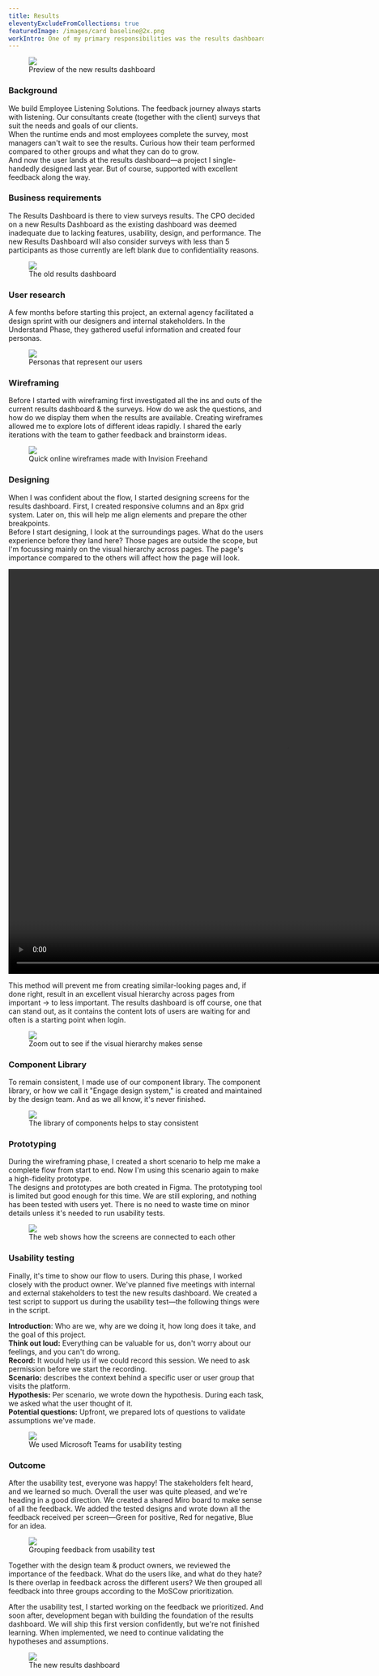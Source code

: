 ```yaml
---
title: Results
eleventyExcludeFromCollections: true
featuredImage: /images/card baseline@2x.png
workIntro: One of my primary responsibilities was the results dashboard. It is an exciting page for lots of our clients. After surveying, they can finally analyze and learn how their organization or team is doing. In this case study, I briefly explain my process toward the new results dashboard.
---
```


<figure>
  <img src="/images/ef-001.png">
  <figcaption>Preview of the new results dashboard</figcaption>
</figure>

### Background
We build Employee Listening Solutions. The feedback journey always starts with listening. Our consultants create (together with the client) surveys that suit the needs and goals of our clients.<br/>
When the runtime ends and most employees complete the survey, most managers can't wait to see the results. Curious how their team performed compared to other groups and what they can do to grow.<br/>
And now the user lands at the results dashboard—a project I single-handedly designed last year. But of course, supported with excellent feedback along the way.
<br/>
### Business requirements
The Results Dashboard is there to view surveys results. The CPO decided on a new Results Dashboard as the existing dashboard was deemed inadequate due to lacking features, usability, design, and performance. The new Results Dashboard will also consider surveys with less than 5 participants as those currently are left blank due to confidentiality reasons.

<figure>
  <img src="/images/ef-002.png">
  <figcaption>The old results dashboard</figcaption>
</figure>

### User research
A few months before starting this project, an external agency facilitated a design sprint with our designers and internal stakeholders. In the Understand Phase, they gathered useful information and created four personas.


<figure>
  <img src="/images/ef-003.png">
  <figcaption>Personas that represent our users</figcaption>
</figure>

### Wireframing
Before I started with wireframing first investigated all the ins and outs of the current results dashboard & the surveys. How do we ask the questions, and how do we display them when the results are available. Creating wireframes allowed me to explore lots of different ideas rapidly. I shared the early iterations with the team to gather feedback and brainstorm ideas.

<figure>
  <img src="/images/ef-004.png">
  <figcaption>Quick online wireframes made with Invision Freehand</figcaption>
</figure>

###   Designing
When I was confident about the flow, I started designing screens for the results dashboard. First, I created responsive columns and an 8px grid system. Later on, this will help me align elements and prepare the other breakpoints. <br/>
Before I start designing, I look at the surroundings pages. What do the users experience before they land here? Those pages are outside the scope, but I'm focussing mainly on the visual hierarchy across pages. The page's importance compared to the others will affect how the page will look. <br/>

<video width="1100" height="800" autoplay loop muted playsinline>
  <source src="/images/responsive.mp4" type="video/mp4" />
</video>

This method will prevent me from creating similar-looking pages and, if done right, result in an excellent visual hierarchy across pages from important → to less important. The results dashboard is off course, one that can stand out, as it contains the content lots of users are waiting for and often is a starting point when login.

<figure>
  <img src="/images/ef-005.png">
  <figcaption>Zoom out to see if the visual hierarchy makes sense</figcaption>
</figure>

### Component Library
To remain consistent, I made use of our component library. The component library, or how we call it "Engage design system," is created and maintained by the design team. And as we all know, it's never finished.

<figure>
  <img src="/images/ef-006.png">
  <figcaption>The library of components helps to stay consistent</figcaption>
</figure>





### Prototyping
During the wireframing phase, I created a short scenario to help me make a complete flow from start to end. Now I'm using this scenario again to make a high-fidelity prototype. <br/>
The designs and prototypes are both created in Figma. The prototyping tool is limited but good enough for this time. We are still exploring, and nothing has been tested with users yet. There is no need to waste time on minor details unless it's needed to run usability tests.

<figure>
  <img src="/images/ef-007.png">
  <figcaption>The web shows how the screens are connected to each other</figcaption>
</figure>

### Usability testing
Finally, it's time to show our flow to users. During this phase, I worked closely with the product owner. We've planned five meetings with internal and external stakeholders to test the new results dashboard. We created a test script to support us during the usability test—the following things were in the script.
<br/>

**Introduction**: Who are we, why are we doing it, how long does it take, and the goal of this project.<br/>
**Think out loud:** Everything can be valuable for us, don't worry about our feelings, and you can't do wrong.<br/>
**Record:** It would help us if we could record this session. We need to ask permission before we start the recording.<br/>
**Scenario:** describes the context behind a specific user or user group that visits the platform.<br/>
**Hypothesis:** Per scenario, we wrote down the hypothesis. During each task, we asked what the user thought of it.<br/>
**Potential questions:**  Upfront, we prepared lots of questions to validate assumptions we've made.

<figure>
  <img src="/images/ef-008.png">
  <figcaption>We used Microsoft Teams for usability testing</figcaption>
</figure>

### Outcome
After the usability test, everyone was happy! The stakeholders felt heard, and we learned so much. Overall the user was quite pleased, and we're heading in a good direction. We created a shared Miro board to make sense of all the feedback. We added the tested designs and wrote down all the feedback received per screen—Green for positive, Red for negative, Blue for an idea.  

<figure>
  <img src="/images/ef-009.png">
  <figcaption>Grouping feedback from usability test</figcaption>
</figure>


Together with the design team & product owners, we reviewed the importance of the feedback. What do the users like, and what do they hate? Is there overlap in feedback across the different users? We then grouped all feedback into three groups according to the MoSCow prioritization.

After the usability test, I started working on the feedback we prioritized. And soon after, development began with building the foundation of the results dashboard. We will ship this first version confidently, but we're not finished learning. When implemented, we need to continue validating the hypotheses and assumptions.

<figure>
  <img src="/images/ef-010.png">
  <figcaption>The new results dashboard</figcaption>
</figure>
